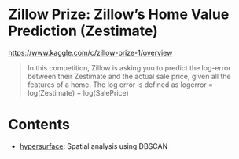 # Zillow Prize: Zillow’s Home Value Prediction (Zestimate)

https://www.kaggle.com/c/zillow-prize-1/overview

> In this competition, Zillow is asking you to predict the log-error between their Zestimate and the actual sale price, given all the features of a home. The log error is defined as logerror = log(Zestimate) − log(SalePrice)

# Contents
* [hypersurface](./hypersurface.ipynb): Spatial analysis using DBSCAN
